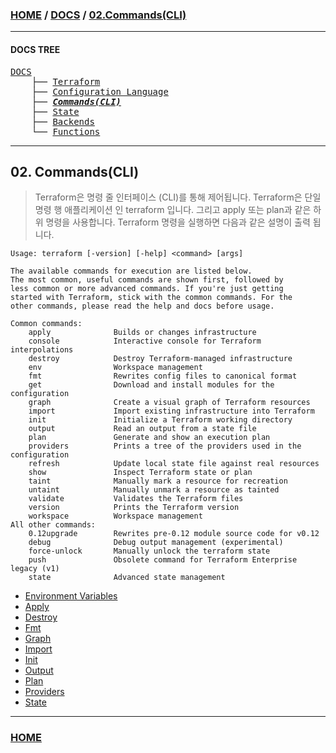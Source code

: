 ### [HOME](https://github.com/MZCMSC/Terraform/blob/main/README.md) / [DOCS](https://github.com/MZCMSC/Terraform/blob/main/DOCS/README.md) / [02.Commands(CLI)](<https://github.com/MZCMSC/Terraform/blob/main/DOCS/02_Commands(CLI)/README.md>)

---

#### DOCS TREE

<pre>
<a href = "https://github.com/MZCMSC/Terraform/blob/main/DOCS/README.md">DOCS</a>
    ├── <a href = "https://github.com/MZCMSC/Terraform/blob/main/DOCS/00_Terraform/README.md">Terraform</a>
    ├── <a href = "https://github.com/MZCMSC/Terraform/blob/main/DOCS/01_Configuration_Language/README.md">Configuration Language</a>
    ├── <a href ="https://github.com/MZCMSC/Terraform/blob/main/DOCS/02_Commands(CLI)/README.md"><i><b>Commands(CLI)</b></i></a>
    ├── <a href = "https://github.com/MZCMSC/Terraform/blob/main/DOCS/03_State/README.md">State</a>
    ├── <a href = "https://github.com/MZCMSC/Terraform/blob/main/DOCS/04_Backends/README.md">Backends</a>
    └── <a href = "https://github.com/MZCMSC/Terraform/blob/main/DOCS/05_Functions/README.md">Functions</a>
</pre>

---

## 02. Commands(CLI)

> Terraform은 명령 줄 인터페이스 (CLI)를 통해 제어됩니다.
> Terraform은 단일 명령 행 애플리케이션 인 terraform 입니다. 그리고 apply 또는 plan과 같은 하위 명령을 사용합니다.
> Terraform 명령을 실행하면 다음과 같은 설명이 출력 됩니다.

```
Usage: terraform [-version] [-help] <command> [args]

The available commands for execution are listed below.
The most common, useful commands are shown first, followed by
less common or more advanced commands. If you're just getting
started with Terraform, stick with the common commands. For the
other commands, please read the help and docs before usage.

Common commands:
    apply              Builds or changes infrastructure
    console            Interactive console for Terraform interpolations
    destroy            Destroy Terraform-managed infrastructure
    env                Workspace management
    fmt                Rewrites config files to canonical format
    get                Download and install modules for the configuration
    graph              Create a visual graph of Terraform resources
    import             Import existing infrastructure into Terraform
    init               Initialize a Terraform working directory
    output             Read an output from a state file
    plan               Generate and show an execution plan
    providers          Prints a tree of the providers used in the configuration
    refresh            Update local state file against real resources
    show               Inspect Terraform state or plan
    taint              Manually mark a resource for recreation
    untaint            Manually unmark a resource as tainted
    validate           Validates the Terraform files
    version            Prints the Terraform version
    workspace          Workspace management
All other commands:
    0.12upgrade        Rewrites pre-0.12 module source code for v0.12
    debug              Debug output management (experimental)
    force-unlock       Manually unlock the terraform state
    push               Obsolete command for Terraform Enterprise legacy (v1)
    state              Advanced state management
```

- [Environment Variables](<https://github.com/MZCMSC/Terraform/blob/main/DOCS/02_Commands(CLI)/01_Environment_Variables/README.md>)
- [Apply](<https://github.com/MZCMSC/Terraform/blob/main/DOCS/02_Commands(CLI)/02_Apply/README.md>)
- [Destroy](<https://github.com/MZCMSC/Terraform/blob/main/DOCS/02_Commands(CLI)/03_Destroy/README.md>)
- [Fmt](<https://github.com/MZCMSC/Terraform/blob/main/DOCS/02_Commands(CLI)/04_FMT/README.md>)
- [Graph](<https://github.com/MZCMSC/Terraform/blob/main/DOCS/02_Commands(CLI)/05_Graph/README.md>)
- [Import](<https://github.com/MZCMSC/Terraform/blob/main/DOCS/02_Commands(CLI)/06_Import/README.md>)
- [Init](<https://github.com/MZCMSC/Terraform/blob/main/DOCS/02_Commands(CLI)/07_Init/README.md>)
- [Output](<https://github.com/MZCMSC/Terraform/blob/main/DOCS/02_Commands(CLI)/08_Output/README.md>)
- [Plan](<https://github.com/MZCMSC/Terraform/blob/main/DOCS/02_Commands(CLI)/09_Plan/README.md>)
- [Providers](<https://github.com/MZCMSC/Terraform/blob/main/DOCS/02_Commands(CLI)/10_Providers/README.md>)
- [State](<https://github.com/MZCMSC/Terraform/blob/main/DOCS/02_Commands(CLI)/11_State/README.md>)

---

### [HOME](https://github.com/MZCMSC/Terraform/blob/main/README.md)
